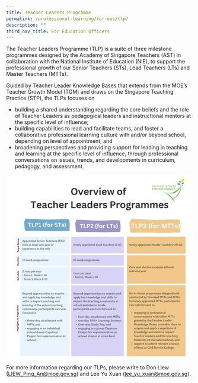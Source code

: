 ```yaml
---
title: Teacher Leaders Programme
permalink: /professional-learning/for-eos/tlp/
description: ""
third_nav_title: For Education Officers
---
```

The Teacher Leaders Programme (TLP) is a suite of three milestone programmes designed by the Academy of Singapore Teachers (AST) in collaboration with the National Institute of Education (NIE), to support the professional growth of our Senior Teachers (STs), Lead Teachers (LTs) and Master Teachers (MTTs). 

Guided by Teacher Leader Knowledge Bases that extends from the MOE’s Teacher Growth Model (TGM) and draws on the Singapore Teaching Practice (STP), the TLPs focuses on
* building a shared understanding regarding the core beliefs and the role of Teacher Leaders as pedagogical leaders and instructional mentors at the specific level of influence; 
* building capabilities to lead and facilitate teams, and foster a collaborative professional learning culture with and/or beyond school, depending on level of appointment; and
* broadening perspectives and providing support for leading in teaching and learning at the specific level of influence, through professional conversations on issues, trends, and developments in curriculum, pedagogy, and assessment.

![](/images/overview%20of%20tlp.jpg)

For more information regarding our TLPs, please write to Don Liew (LIEW_Ping_An@moe.gov.sg) and Lee Yu Xuan (lee_yu_xuan@moe.gov.sg).